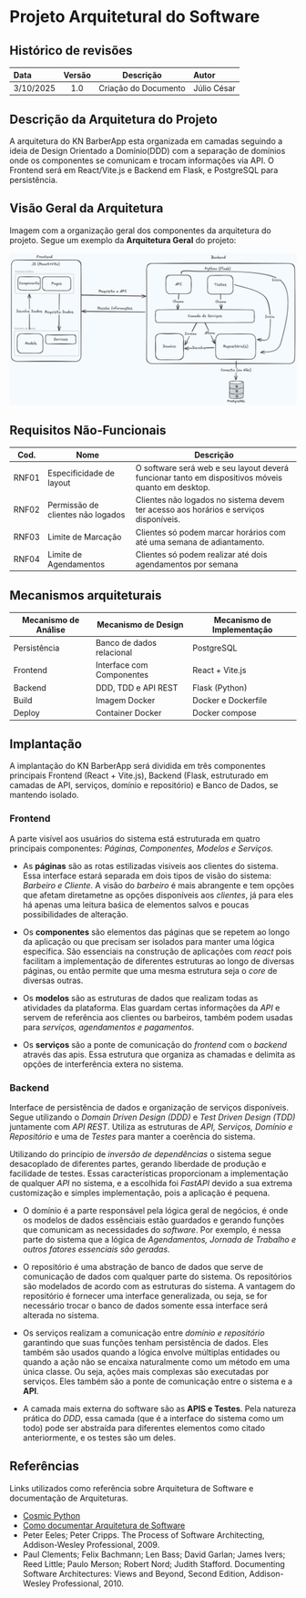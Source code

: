 # Projeto Arquitetural do Software

## Histórico de revisões

| Data      | Versão |      Descrição       | Autor       |
| :-------- | :----: | :------------------: | :---------- |
| 3/10/2025 |  1.0   | Criação do Documento | Júlio César |

## Descrição da Arquitetura do Projeto

A arquitetura do KN BarberApp esta organizada em camadas seguindo a ideia de Design Orientado a Domínio(DDD) com a separação de domínios onde os componentes se comunicam e trocam informações via API. O Frontend será em React/Vite.js e Backend em Flask, e PostgreSQL para persistência.

## Visão Geral da Arquitetura

Imagem com a organização geral dos componentes da arquitetura do projeto. Segue um exemplo da **Arquitetura Geral** do projeto:

![Arquitetura KNN](arquitetura-knn.png)

## Requisitos Não-Funcionais

| Cod.  | Nome                              | Descrição                                                                                         |
| ----- | --------------------------------- | ------------------------------------------------------------------------------------------------- |
| RNF01 | Especificidade de layout          | O software será web e seu layout deverá funcionar tanto em dispositivos móveis quanto em desktop. |
| RNF02 | Permissão de clientes não logados | Clientes não logados no sistema devem ter acesso aos horários e serviços disponíveis.             |
| RNF03 | Limite de Marcação                | Clientes só podem marcar horários com até uma semana de adiantamento.                             |
| RNF04 | Limite de Agendamentos            | Clientes só podem realizar até dois agendamentos por semana                                       |

## Mecanismos arquiteturais

| Mecanismo de Análise | Mecanismo de Design       | Mecanismo de Implementação |
| -------------------- | ------------------------- | -------------------------- |
| Persistência         | Banco de dados relacional | PostgreSQL                 |
| Frontend             | Interface com Componentes | React + Vite.js            |
| Backend              | DDD, TDD e API REST       | Flask (Python)             |
| Build                | Imagem Docker             | Docker e Dockerfile        |
| Deploy               | Container Docker          | Docker compose             |

## Implantação

A implantação do KN BarberApp será dividida em três componentes principais Frontend (React + Vite.js), Backend (Flask, estruturado em camadas de API, serviços, domínio e repositório) e Banco de Dados, se mantendo isolado.

### Frontend

A parte visível aos usuários do sistema está estruturada em quatro principais componentes: _Páginas, Componentes, Modelos e Serviços._

- As **páginas** são as rotas estilizadas visiveis aos clientes do sistema. Essa interface estará separada em dois tipos de visão do sistema: _Barbeiro e Cliente_. A visão do _barbeiro_ é mais abrangente e tem opções que afetam diretametne as opções disponíveis aos _clientes_, já para eles há apenas uma leitura baśica de elementos salvos e poucas possibilidades de alteração.

- Os **componentes** são elementos das páginas que se repetem ao longo da aplicação ou que precisam ser isolados para manter uma lógica específica. São essenciais na construção de aplicações com _react_ pois facilitam a implementação de diferentes estruturas ao longo de diversas páginas, ou então permite que uma mesma estrutura seja o _core_ de diversas outras.

- Os **modelos** são as estruturas de dados que realizam todas as atividades da plataforma. Elas guardam certas informações da _API_ e servem de referência aos clientes ou barbeiros, também podem usadas para _serviços, agendamentos e pagamentos_.

- Os **serviços** são a ponte de comunicação do _frontend_ com o _backend_ através das apis. Essa estrutura que organiza as chamadas e delimita as opções de interferência extera no sistema.

### Backend

Interface de persistência de dados e organização de serviços disponíveis. Segue utilizando o _Domain Driven Design (DDD)_ e _Test Driven Design (TDD)_ juntamente com _API REST_. Utiliza as estruturas de _API, Serviços, Domínio e Repositório_ e uma de _Testes_ para manter a coerência do sistema.

Utilizando do princípio de _inversão de dependências_ o sistema segue desacoplado de diferentes partes, gerando liberdade de produção e facilidade de testes. Essas características proporcionam a implementação de qualquer _API_ no sistema, e a escolhida foi _FastAPI_ devido a sua extrema customização e simples implementação, pois a aplicação é pequena.

- O domínio é a parte responsável pela lógica geral de negócios, é onde os modelos de dados essênciais estão guardados e gerando funções que comunicam as necessidades do _software_. Por exemplo, é nessa parte do sistema que a lógica de _Agendamentos, Jornada de Trabalho e outros fatores essenciais são geradas_.

- O repositório é uma abstração de banco de dados que serve de comunicação de dados com qualquer parte do sistema. Os repositórios são modelados de acordo com as estruturas do sistema. A vantagem do repositório é fornecer uma interface generalizada, ou seja, se for necessário trocar o banco de dados somente essa interface será alterada no sistema.

- Os serviços realizam a comunicação entre _domínio e repositório_ garantindo que suas funções tenham persistência de dados. Eles também são usados quando a lógica envolve múltiplas entidades ou quando a ação não se encaixa naturalmente como um método em uma única classe. Ou seja, ações mais complexas são executadas por serviços. Eles também são a ponte de comunicação entre o sistema e a **API**.

- A camada mais externa do software são as **APIS e Testes**. Pela natureza prática do _DDD_, essa camada (que é a interface do sistema como um todo) pode ser abstraída para diferentes elementos como citado anteriormente, e os testes são um deles.

## Referências

Links utilizados como referência sobre Arquitetura de Software e documentação de Arquiteturas.

- [Cosmic Python](https://www.cosmicpython.com/book/preface.html)
- [Como documentar Arquitetura de Software](http://www.linhadecodigo.com.br/artigo/3343/como-documentar-a-arquitetura-de-software.aspx)
- Peter Eeles; Peter Cripps. The Process of Software Architecting, Addison-Wesley Professional, 2009.
- Paul Clements; Felix Bachmann; Len Bass; David Garlan; James Ivers; Reed Little; Paulo Merson; Robert Nord; Judith Stafford. Documenting Software Architectures: Views and Beyond, Second Edition, Addison-Wesley Professional, 2010.
